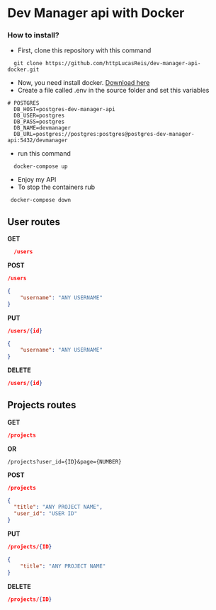 # Dev Manager api with Docker

### How to install?
  * First, clone this repository with this command

```
  git clone https://github.com/httpLucasReis/dev-manager-api-docker.git 
```
  
  * Now, you need install docker. [Download here](https://www.docker.com/get-started)
  * Create a file called .env in the source folder and set this variables

```env
# POSTGRES
  DB_HOST=postgres-dev-manager-api
  DB_USER=postgres
  DB_PASS=postgres
  DB_NAME=devmanager
  DB_URL=postgres://postgres:postgres@postgres-dev-manager-api:5432/devmanager
```
  * run this command 
```
  docker-compose up
```

  *  Enjoy my API
  * To stop the containers rub
  
 ```
  docker-compose down
```

## User routes 


**GET**
  ```json
    /users
  ```

**POST**
  ```json
  /users

  {
	  "username": "ANY USERNAME"
  }
  ```

**PUT**
  ```json
  /users/{id}

  {
	  "username": "ANY USERNAME"
  }
  ```

**DELETE**
  ```json
  /users/{id}
  ```

## Projects routes
  
**GET**
  ```json
  /projects 
  ```

  **OR**  

  ```
  /projects?user_id={ID}&page={NUMBER}
  ```

**POST**
  ```json
  /projects

  {
    "title": "ANY PROJECT NAME",
    "user_id": "USER ID"
  }
  ```

**PUT**
  ```json
  /projects/{ID}

  {
	  "title": "ANY PROJECT NAME"
  }
  ```

**DELETE**
  ```json
  /projects/{ID}
  ```
  
